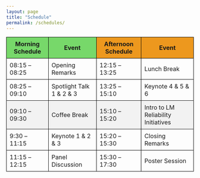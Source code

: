 ```yaml
---
layout: page
title: "Schedule"
permalink: /schedules/
---
```


<!-- # Schedule -->

<!-- <p>The workshop will be held on Sat 14 Dec, 8:15 a.m. PST in Ballroom B located in the West Building of the Vancouver Convention Center.</p> -->



<table style="width: 100%; border-collapse: collapse;">
  <tr>
    <th style="background-color: #77d86a; border: 1px solid black; padding: 8px; font-weight: bold;">Morning Schedule</th>
    <th style="background-color: #77d86a; border: 1px solid black; padding: 8px; font-weight: bold;">Event</th>
    <th style="background-color: #ed981e; border: 1px solid black; padding: 8px; font-weight: bold;">Afternoon Schedule</th>
    <th style="background-color: #ed981e; border: 1px solid black; padding: 8px; font-weight: bold;">Event</th>
  </tr>
  <tr>
    <td style="border: 1px solid black; padding: 8px;">08:15 – 08:25</td>
    <td style="border: 1px solid black; padding: 8px;">Opening Remarks</td>
    <td style="border: 1px solid black; padding: 8px;">12:15 – 13:25</td>
    <td style="border: 1px solid black; padding: 8px;">Lunch Break</td>
  </tr>
  <tr>
    <td style="border: 1px solid black; padding: 8px;">08:25 – 09:10</td>
    <td style="border: 1px solid black; padding: 8px;">Spotlight Talk 1 & 2 & 3</td>
    <td style="border: 1px solid black; padding: 8px;">13:25 – 15:10</td>
    <td style="border: 1px solid black; padding: 8px;">Keynote 4 & 5 & 6</td>
  </tr>
  <tr style="background-color: #f2f2f2;">
    <td style="border: 1px solid black; padding: 8px;">09:10 – 09:30</td>
    <td style="border: 1px solid black; padding: 8px;">Coffee Break</td>
    <td style="border: 1px solid black; padding: 8px;">15:10 – 15:20</td>
    <td style="border: 1px solid black; padding: 8px;">Intro to LM Reliability Initiatives</td>
  </tr>
  <tr>
    <td style="border: 1px solid black; padding: 8px;">9:30 – 11:15</td>
    <td style="border: 1px solid black; padding: 8px;">Keynote 1 & 2 & 3</td>
    <td style="border: 1px solid black; padding: 8px;">15:20 – 15:30</td>
    <td style="border: 1px solid black; padding: 8px;">Closing Remarks</td>
  </tr>
  <tr>
    <td style="border: 1px solid black; padding: 8px;">11:15 – 12:15</td>
    <td style="border: 1px solid black; padding: 8px;">Panel Discussion</td>
    <td style="border: 1px solid black; padding: 8px;">15:30 – 17:30</td>
    <td style="border: 1px solid black; padding: 8px;">Poster Session</td>
  </tr>
</table>
